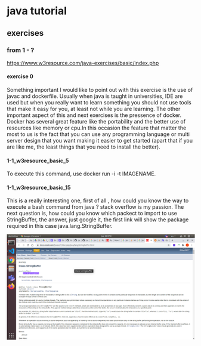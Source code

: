 # java tutorial

## exercises

### from 1 - ?

https://www.w3resource.com/java-exercises/basic/index.php

#### exercise 0

Something important I would like to point out with this exercise is the use of javac and dockerfile. Usually when java is taught in universities, IDE are used but when you really want to learn something you should not use tools that make it easy for you, at least not while you are learning. The other important aspect of this and next exercises is the pressence of docker. Docker has several great feature like the portability and the better use of resources like memory or cpu.In this occasion the feature that matter the most to us is the fact that you can use any programming language or multi server design that you want making it easier to get started (apart that if you are like me, the least things that you need to install the better).

#### 1-1_w3resource_basic_5

To execute this command, use docker run -i -t IMAGENAME.

#### 1-1_w3resource_basic_15

This is a really interesting one, first of all , how could you know the way to execute a bash command from java ? stack overflow is my passion. The next question is, how could you know which packect to import to use StringBuffer, the answer, just google it, the first link will show the package required in this case java.lang.StringBuffer.

![Image](img/whatShouldIImport.png "cd command image")
